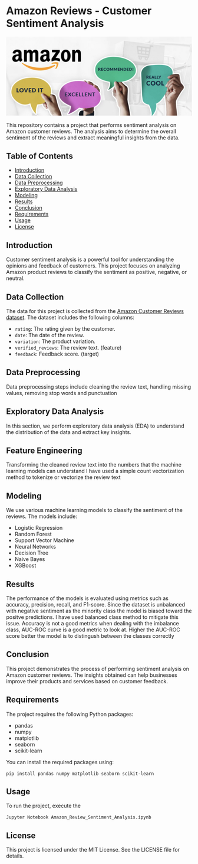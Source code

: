 # Amazon Reviews - Customer Sentiment Analysis
![screenshot](amazon.png)

This repository contains a project that performs sentiment analysis on Amazon customer reviews. The analysis aims to determine the overall sentiment of the reviews and extract meaningful insights from the data.

## Table of Contents

- [Introduction](#introduction)
- [Data Collection](#data-collection)
- [Data Preprocessing](#data-preprocessing)
- [Exploratory Data Analysis](#exploratory-data-analysis)
- [Modeling](#modeling)
- [Results](#results)
- [Conclusion](#conclusion)
- [Requirements](#requirements)
- [Usage](#usage)
- [License](#license)

## Introduction

Customer sentiment analysis is a powerful tool for understanding the opinions and feedback of customers. This project focuses on analyzing Amazon product reviews to classify the sentiment as positive, negative, or neutral.

## Data Collection

The data for this project is collected from the [Amazon Customer Reviews dataset](https://www.kaggle.com/datasets/sid321axn/amazon-alexa-reviews). The dataset includes the following columns:
- `rating`: The rating given by the customer.
- `date`: The date of the review.
- `variation`: The product variation.
- `verified_reviews`: The review text. (feature)
- `feedback`: Feedback score. (target)

## Data Preprocessing
Data preprocessing steps include cleaning the review text, handling missing values, removing stop words and punctuation

## Exploratory Data Analysis
In this section, we perform exploratory data analysis (EDA) to understand the distribution of the data and extract key insights.

## Feature Engineering
Transforming the cleaned review text into the numbers that the machine learning models can understand
I have used a simple count vectorization method to tokenize or vectorize the review text

## Modeling
We use various machine learning models to classify the sentiment of the reviews. The models include:

* Logistic Regression
* Random Forest
* Support Vector Machine
* Neural Networks
* Decision Tree
* Naive Bayes
* XGBoost

## Results
The performance of the models is evaluated using metrics such as accuracy, precision, recall, and F1-score.
Since the dataset is unbalanced with negative sentiment as the minority class the model is biased toward the positve predictions. 
I have used balanced class method to mitigate this issue.
Accuracy is not a good metrics when dealing with the imbalance class, AUC-ROC curve is a good metric to look at.
Higher the AUC-ROC score better the model is to distingush between the classes correctly

## Conclusion
This project demonstrates the process of performing sentiment analysis on Amazon customer reviews. The insights obtained can help businesses improve their products and services based on customer feedback.

## Requirements
The project requires the following Python packages:

* pandas
* numpy
* matplotlib
* seaborn
* scikit-learn
  
You can install the required packages using:
```
pip install pandas numpy matplotlib seaborn scikit-learn
```
## Usage
To run the project, execute the 
```
Jupyter Notebook Amazon_Review_Sentiment_Analysis.ipynb
```

## License
This project is licensed under the MIT License. See the LICENSE file for details.

